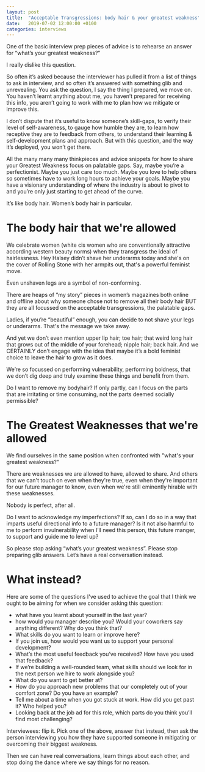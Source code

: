 ```yaml
---
layout: post
title:  "Acceptable Transgressions: body hair & your greatest weakness"
date:   2019-07-02 12:00:00 +0100
categories: interviews
---
```


<p class="intro"><span class="dropcap">O</span>ne of the basic interview prep pieces of advice is to rehearse an answer for “what’s your greatest weakness?”</p>

I really dislike this question.

So often it’s asked because the interviewer has pulled it from a list of things to ask in interview, and so often it’s answered with something glib and unrevealing. You ask the question, I say the thing I prepared, we move on. You haven’t learnt anything about me, you haven’t prepared for receiving this info, you aren’t going to work with me to plan how we mitigate or improve this. 

I don’t dispute that it’s useful to know someone’s skill-gaps, to verify their level of self-awareness, to gauge how humble they are, to learn how receptive they are to feedback from others, to understand their learning & self-development plans and approach. But with this question, and the way it’s deployed, you won’t get there. 

All the many many many thinkpieces and advice snippets for how to share your Greatest Weakness focus on palatable gaps. Say, maybe you’re a perfectionist. Maybe you just care too much. Maybe you love to help others so sometimes have to work long hours to achieve your goals. Maybe you have a visionary understanding of where the industry is about to pivot to and you’re only just starting to get ahead of the curve.

It’s like body hair. Women’s body hair in particular.

# The body hair that we're allowed

We celebrate women (white cis women who are conventionally attractive according western beauty norms) when they transgress the ideal of hairlessness. Hey Halsey didn’t shave her underarms today and she's on the cover of Rolling Stone with her armpits out, that's a powerful feminist move.



Even unshaven legs are a symbol of non-conforming. 

There are heaps of “my story” pieces in women’s magazines both online and offline about why someone chose not to remove all their body hair BUT they are all focussed on the acceptable transgressions, the palatable gaps.

Ladies, if you’re “beautiful” enough, you can decide to not shave your legs or underarms. That's the message we take away.

And yet we don’t even mention upper lip hair; toe hair; that weird long hair that grows out of the middle of your forehead; nipple hair; back hair. And we CERTAINLY don’t engage with the idea that maybe it’s a bold feminist choice to leave the hair to grow as it does. 

We’re so focussed on performing vulnerability, performing boldness, that we don’t dig deep and truly examine these things and benefit from them. 

Do I want to remove my bodyhair? If only partly, can I focus on the parts that are irritating or time consuming, not the parts deemed socially permissible?

# The Greatest Weaknesses that we're allowed

We find ourselves in the same position when confronted with "what's your greatest weakness?"

There are weaknesses we are allowed to have, allowed to share. And others that we can't touch on even when they're true, even when they're important for our future manager to know, even when we're still eminently hirable with these weaknesses.

Nobody is perfect, after all.

Do I want to acknowledge my imperfections? If so, can I do so in a way that imparts useful directional info to a future manager? Is it not also harmful to me to perform invulnerability when I’ll need this person, this future manger, to support and guide me to level up?

So please stop asking “what’s your greatest weakness”. Please stop preparing glib answers. Let’s have a real conversation instead.

# What instead?

Here are some of the questions I've used to achieve the goal that I think we ought to be aiming for when we consider asking this question:
* what have you learnt about yourself in the last year?
* how would you manager describe you? Would your coworkers say anything different? Why do you think that?
* What skills do you want to learn or improve here?
* If you join us, how would you want us to support your personal development?
* What’s the most useful feedback you’ve received? How have you used that feedback?
* If we’re building a well-rounded team, what skills should we look for in the next person we hire to work alongside you?
* What do you want to get better at?
* How do you approach new problems that our completely out of your comfort zone? Do you have an example?
* Tell me about a time when you got stuck at work. How did you get past it? Who helped you?
* Looking back at the job ad for this role, which parts do you think you’ll find most challenging?

Interviewees: flip it.
Pick one of the above, answer that instead, then ask the person interviewing you how they have supported someone in mitigating or overcoming their biggest weakness. 

Then we can have real conversations, learn things about each other, and stop doing the dance where we say things for no reason.